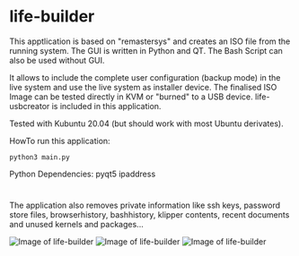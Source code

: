 # life-builder
This apptlication is based on "remastersys" and creates an ISO file from the running system.
The GUI is written in Python and QT.
The Bash Script can also be used without GUI.

It allows to include the complete user configuration (backup mode) in the live system and use the live system as installer device.
The finalised ISO Image can be tested directly in KVM or "burned" to a USB device.
life-usbcreator is included in this application.

Tested with Kubuntu 20.04 (but should work with most Ubuntu derivates).

HowTo run this application:

```python3 main.py```



Python Dependencies:
pyqt5
ipaddress


#
The application also removes private information like ssh keys, password store files, browserhistory, bashhistory, klipper contents, recent documents and unused kernels and packages...

![Image of life-builder](http://life-edu.eu/images/life-builder1.png)
![Image of life-builder](http://life-edu.eu/images/life-builder3.png)
![Image of life-builder](http://life-edu.eu/images/life-usbcreator.png)

